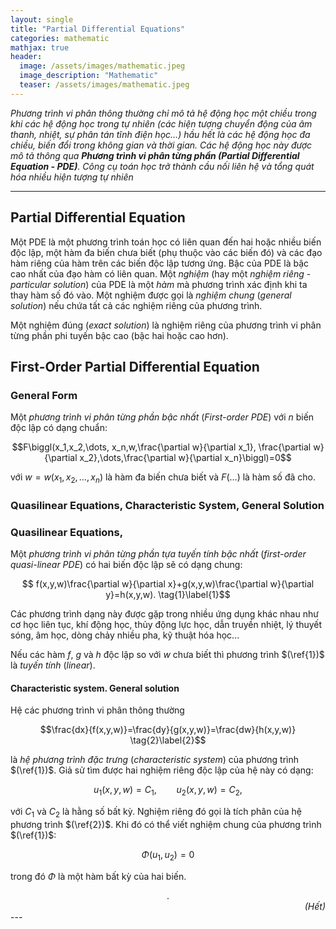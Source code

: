 ```yaml
---
layout: single
title: "Partial Differential Equations"
categories: mathematic
mathjax: true
header:
  image: /assets/images/mathematic.jpeg
  image_description: "Mathematic"
  teaser: /assets/images/mathematic.jpeg
---
```


*Phương trình vi phân thông thường chỉ mô tả hệ động học một chiều trong khi các hệ động học trong tự nhiên (các hiện 
tượng chuyển động của âm thanh, nhiệt, sự phân tán tĩnh điện học...) hầu hết là các hệ động học đa chiều, biến đổi trong 
không gian và thời gian. Các hệ động học này được mô tả thông qua **Phương trình vi phân từng phần (Partial Differential 
Equation - PDE)**. Công cụ toán học trở thành cầu nối liên hệ và tổng quát hóa nhiều hiện tượng tự nhiên*

---

## Partial Differential Equation

Một PDE là một phương trình toán học có liên quan đến hai hoặc nhiều biến độc lập, một hàm đa biến chưa biết (phụ thuộc 
vào các biến đó) và các đạo hàm riêng của hàm trên các biến độc lập tương ứng. Bậc của PDE là bậc cao nhất của đạo hàm 
có liên quan. Một *nghiệm* (hay một *nghiệm riêng* - *particular solution*) của PDE là một *hàm* mà phương trình xác định khi ta thay hàm số đó vào. 
Một nghiệm được gọi là *nghiệm chung* (*general solution*) nếu chứa tất cả các nghiệm riêng của phương trình.

Một nghiệm đúng (*exact solution*) là nghiệm riêng của phương trình vi phân từng phần phi tuyến bậc cao (bậc hai hoặc cao hơn).

## First-Order Partial Differential Equation

### General Form

Một *phương trình vi phân từng phần bậc nhất* (*First-order PDE*) với $n$ biến độc lập có dạng chuẩn:

$$F\biggl(x_1,x_2,\dots, x_n,w,\frac{\partial w}{\partial x_1},
\frac{\partial w}{\partial x_2},\dots,\frac{\partial w}{\partial x_n}\biggl)=0$$

với $w=w(x_1,x_2,\dots, x_n)$ là hàm đa biến chưa biết và $F(\dots)$ là hàm số đã cho.

### Quasilinear Equations, Characteristic System, General Solution

### Quasilinear Equations,

Một *phương trình vi phân từng phần tựa tuyến tính bậc nhất* (*first-order quasi-linear PDE*) có hai biến độc lập sẽ có dạng chung:

$$ f(x,y,w)\frac{\partial w}{\partial x}+g(x,y,w)\frac{\partial w}{\partial y}=h(x,y,w). \tag{1}\label{1}$$

Các phương trình dạng này được gặp trong nhiều ứng dụng khác nhau như cơ học liên tục, khí động học, thủy động lực học, 
dẫn truyền nhiệt, lý thuyết sóng, âm học, dòng chảy nhiều pha, kỹ thuật hóa học... 

Nếu các hàm $f$, $g$ và $h$ độc lập so với $w$ chưa biết thì phương trình $(\ref{1})$ là *tuyến tính* (*linear*).

#### Characteristic system. General solution

Hệ các phương trình vi phân thông thường

$$\frac{dx}{f(x,y,w)}=\frac{dy}{g(x,y,w)}=\frac{dw}{h(x,y,w)} \tag{2}\label{2}$$

là *hệ phương trình đặc trưng* (*characteristic system*) của phương trình $(\ref{1})$. Giả sử tìm được hai nghiệm riêng 
độc lập của hệ này có dạng: 

$$\tag{3}\label{3}
u_{1}(x, y, w)=C_{1},\qquad u_{2}(x,y,w)=C_{2},$$

với $C_1$ và $C_2$ là hằng số bất kỳ. Nghiệm riêng đó gọi là tích phân của hệ phương trình $(\ref{2})$. Khi đó có thể viết 
nghiệm chung của phương trình $(\ref{1})$:

$$\tag{4}\label{4}
\Phi(u_{1},u_{2})=0$$

trong đó $\Phi$ là một hàm bất kỳ của hai biến.

<div align="center">.</div> 

<div align="right"><i>(Hết)</i></div> 
---